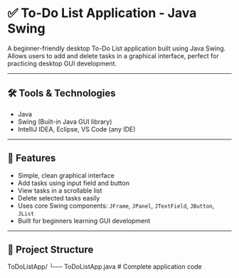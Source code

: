 # ✅ To-Do List Application - Java Swing

A beginner-friendly desktop To-Do List application built using Java Swing. Allows users to add and delete tasks in a graphical interface, perfect for practicing desktop GUI development.

---

## 🛠 Tools & Technologies

- Java  
- Swing (Built-in Java GUI library)  
- IntelliJ IDEA, Eclipse, VS Code (any IDE)  

---

## 🎯 Features

- Simple, clean graphical interface  
- Add tasks using input field and button  
- View tasks in a scrollable list  
- Delete selected tasks easily  
- Uses core Swing components: `JFrame`, `JPanel`, `JTextField`, `JButton`, `JList`  
- Built for beginners learning GUI development  

---

## 📂 Project Structure

ToDoListApp/
└── ToDoListApp.java # Complete application code

